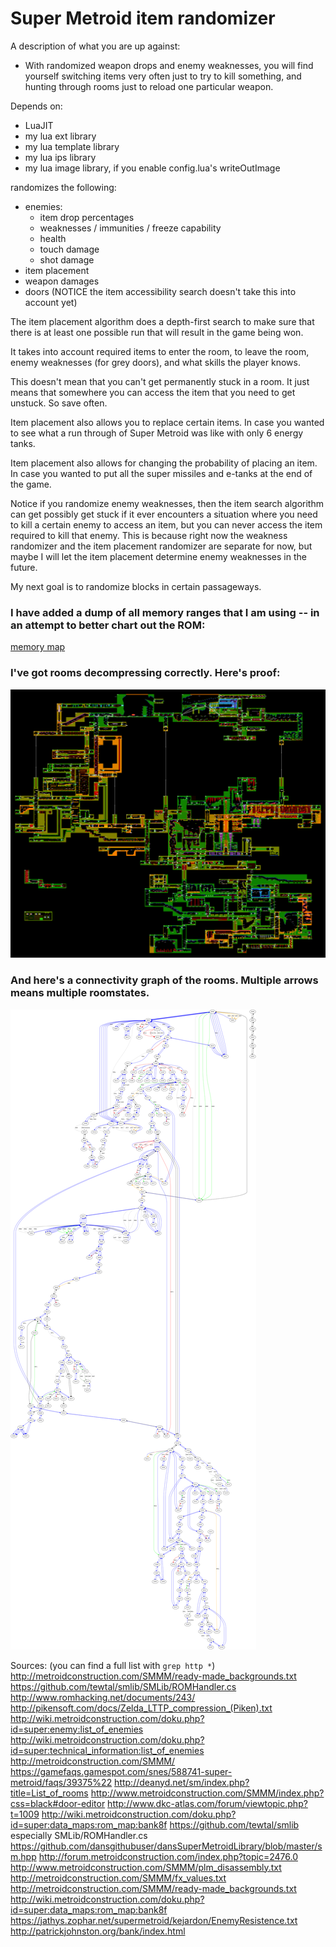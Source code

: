 # Super Metroid item randomizer

A description of what you are up against:
- With randomized weapon drops and enemy weaknesses, you will find yourself switching items very often just to try to kill something, and hunting through rooms just to reload one particular weapon.

Depends on:
- LuaJIT
- my lua ext library
- my lua template library
- my lua ips library
- my lua image library, if you enable config.lua's writeOutImage

randomizes the following:
- enemies:
	- item drop percentages 
	- weaknesses / immunities / freeze capability
	- health
	- touch damage
	- shot damage
- item placement
- weapon damages
- doors (NOTICE the item accessibility search doesn't take this into account yet)

The item placement algorithm does a depth-first search to make sure that there is at least one possible run that will result in the game being won.

It takes into account required items to enter the room, to leave the room, enemy weaknesses (for grey doors), and what skills the player knows.

This doesn't mean that you can't get permanently stuck in a room.  It just means that somewhere you can access the item that you need to get unstuck.  So save often.

Item placement also allows you to replace certain items.  In case you wanted to see what a run through of Super Metroid was like with only 6 energy tanks.

Item placement also allows for changing the probability of placing an item.  In case you wanted to put all the super missiles and e-tanks at the end of the game.

Notice if you randomize enemy weaknesses, then the item search algorithm can get possibly get stuck if it ever encounters a situation where you need to kill a certain enemy to access an item, but you can never access the item required to kill that enemy.  This is because right now the weakness randomizer and the item placement randomizer are separate for now, but maybe I will let the item placement determine enemy weaknesses in the future.


My next goal is to randomize blocks in certain passageways.

### I have added a dump of all memory ranges that I am using -- in an attempt to better chart out the ROM:

[memory map](memorymap.txt)

### I've got rooms decompressing correctly.  Here's proof:

![map of Super Metroid](map.png)

### And here's a connectivity graph of the rooms.  Multiple arrows means multiple roomstates.

![graph of Super Metroid rooms](roomgraph.svg)

Sources: (you can find a full list with `grep http *`)
http://metroidconstruction.com/SMMM/ready-made_backgrounds.txt
https://github.com/tewtal/smlib/SMLib/ROMHandler.cs
http://www.romhacking.net/documents/243/
http://pikensoft.com/docs/Zelda_LTTP_compression_(Piken).txt
http://wiki.metroidconstruction.com/doku.php?id=super:enemy:list_of_enemies
http://wiki.metroidconstruction.com/doku.php?id=super:technical_information:list_of_enemies
http://metroidconstruction.com/SMMM/
https://gamefaqs.gamespot.com/snes/588741-super-metroid/faqs/39375%22
http://deanyd.net/sm/index.php?title=List_of_rooms
http://www.metroidconstruction.com/SMMM/index.php?css=black#door-editor
http://www.dkc-atlas.com/forum/viewtopic.php?t=1009
http://wiki.metroidconstruction.com/doku.php?id=super:data_maps:rom_map:bank8f
https://github.com/tewtal/smlib especially SMLib/ROMHandler.cs
https://github.com/dansgithubuser/dansSuperMetroidLibrary/blob/master/sm.hpp
http://forum.metroidconstruction.com/index.php?topic=2476.0
http://www.metroidconstruction.com/SMMM/plm_disassembly.txt
http://metroidconstruction.com/SMMM/fx_values.txt
http://metroidconstruction.com/SMMM/ready-made_backgrounds.txt
http://wiki.metroidconstruction.com/doku.php?id=super:data_maps:rom_map:bank8f
https://jathys.zophar.net/supermetroid/kejardon/EnemyResistence.txt
http://patrickjohnston.org/bank/index.html
